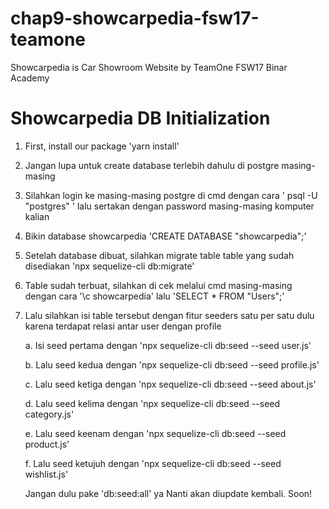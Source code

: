 # chap9-showcarpedia-fsw17-teamone
Showcarpedia is Car Showroom Website by TeamOne FSW17 Binar Academy

# Showcarpedia DB Initialization 
1. First, install our package 'yarn install'
2. Jangan lupa untuk create database terlebih dahulu di postgre masing-masing
3. Silahkan login ke masing-masing postgre di cmd dengan cara ' psql -U "postgres" ' lalu sertakan dengan password masing-masing komputer kalian
4. Bikin database showcarpedia 'CREATE DATABASE "showcarpedia";'
5. Setelah database dibuat, silahkan migrate table table yang sudah disediakan 'npx sequelize-cli db:migrate'
6. Table sudah terbuat, silahkan di cek melalui cmd masing-masing dengan cara '\c showcarpedia' lalu 'SELECT * FROM "Users";'
7. Lalu silahkan isi table tersebut dengan fitur seeders satu per satu dulu karena terdapat relasi antar user dengan profile

    a. Isi seed pertama dengan 'npx sequelize-cli db:seed --seed user.js'
    
    b. Lalu seed kedua dengan 'npx sequelize-cli db:seed --seed profile.js'
    
    c. Lalu seed ketiga dengan 'npx sequelize-cli db:seed --seed about.js'
    
    d. Lalu seed kelima dengan 'npx sequelize-cli db:seed --seed category.js'
    
    e. Lalu seed keenam dengan 'npx sequelize-cli db:seed --seed product.js'
    
    f. Lalu seed ketujuh dengan 'npx sequelize-cli db:seed --seed wishlist.js'
    
    Jangan dulu pake 'db:seed:all' ya
Nanti akan diupdate kembali. Soon!
